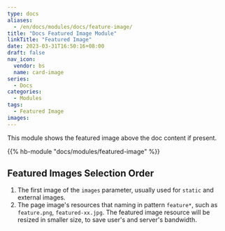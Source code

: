 ```yaml
---
type: docs
aliases:
  - /en/docs/modules/docs/feature-image/
title: "Docs Featured Image Module"
linkTitle: "Featured Image"
date: 2023-03-31T16:50:16+08:00
draft: false
nav_icon:
  vendor: bs
  name: card-image
series:
  - Docs
categories:
  - Modules
tags:
  - Featured Image
images:
---
```


This module shows the featured image above the doc content if present.

<!--more-->

{{% hb-module "docs/modules/featured-image" %}}

## Featured Images Selection Order

1. The first image of the `images` parameter, usually used for `static` and external images.
2. The page image's resources that naming in pattern `feature*`, such as `feature.png`, `featured-xx.jpg`. The featured image resource will be resized in smaller size, to save user's and server's bandwidth.
